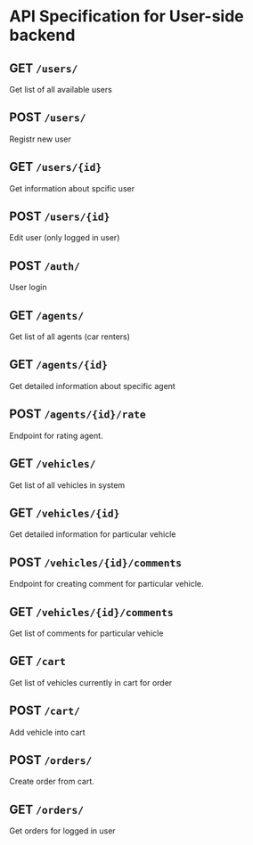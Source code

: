 
# API Specification for User-side backend

## GET `/users/`

Get list of all available users

## POST `/users/`

Registr new user

## GET `/users/{id}`

Get information about spcific user

## POST `/users/{id}`

Edit user (only logged in user)


## POST `/auth/`

User login


## GET `/agents/` 

Get list of all agents (car renters)

## GET `/agents/{id}`

Get detailed information about specific agent

## POST `/agents/{id}/rate`

Endpoint for rating agent.

## GET `/vehicles/`

Get list of all vehicles in system

## GET `/vehicles/{id}`

Get detailed information for particular vehicle

## POST `/vehicles/{id}/comments`

Endpoint for creating comment for particular vehicle.

## GET `/vehicles/{id}/comments`

Get list of comments for particular vehicle

## GET `/cart`

Get list of vehicles currently in cart for order

## POST `/cart/`

Add vehicle into cart

## POST `/orders/` 

Create order from cart. 


## GET `/orders/`

Get orders for logged in user

